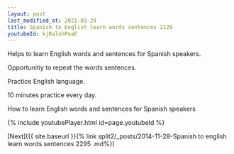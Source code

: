 ```yaml
---
layout: post
last_modified_at: 2021-03-29
title: Spanish to English learn words sentences 2129 
youtubeId: kjRalnhPoaE
---
```

 
 
Helps to learn English words and sentences for Spanish speakers.

Opportunitiy to repeat the words sentences. 

Practice English language. 
 
10 minutes practice every day. 
 
How to learn English words and sentences for Spanish speakers 
 
{% include youtubePlayer.html id=page.youtubeId %}
 
 
[Next]({{ site.baseurl }}{% link  split2/_posts/2014-11-28-Spanish to english learn words sentences 2295 .md%})
 
